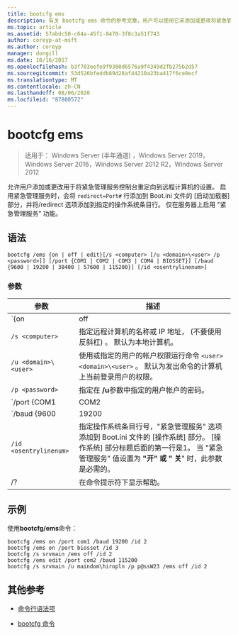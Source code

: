 ```yaml
---
title: bootcfg ems
description: 有关 bootcfg ems 命令的参考文章，用户可以使用它来添加或更改将紧急管理服务控制台重定向到远程计算机的设置。
ms.topic: article
ms.assetid: 57abdc50-c64a-45f1-8470-3f8c3a51f743
author: coreyp-at-msft
ms.author: coreyp
manager: dongill
ms.date: 10/16/2017
ms.openlocfilehash: b3f703eefe9f9300d6576a9f4349d2fb275b2d57
ms.sourcegitcommit: 53d526bfeddb89d28af44210a23ba417f6ce0ecf
ms.translationtype: MT
ms.contentlocale: zh-CN
ms.lasthandoff: 08/06/2020
ms.locfileid: "87880572"
---
```

# <a name="bootcfg-ems"></a>bootcfg ems

> 适用于： Windows Server (半年通道) ，Windows Server 2019，Windows Server 2016，Windows Server 2012 R2，Windows Server 2012

允许用户添加或更改用于将紧急管理服务控制台重定向到远程计算机的设置。 启用紧急管理服务时，会将 `redirect=Port#` 行添加到 Boot.ini 文件的 [启动加载器] 部分，并将/redirect 选项添加到指定的操作系统条目行。 仅在服务器上启用 "紧急管理服务" 功能。

## <a name="syntax"></a>语法

```
bootcfg /ems {on | off | edit}[/s <computer> [/u <domain>\<user> /p <password>]] [/port {COM1 | COM2 | COM3 | COM4 | BIOSSET}] [/baud {9600 | 19200 | 38400 | 57600 | 115200}] [/id <osentrylinenum>]
```

### <a name="parameters"></a>参数

| 参数 | 描述 |
| --------- | ----------- |
| `{on | off | edit}` | 指定紧急管理服务重定向的值，包括：<ul><li>**基于.** 启用指定的远程输出 `<osentrylinenum>` 。 还会将/redirect 选项添加到指定的 <osentrylinenum> 和 `redirect=com<X>` [启动加载程序] 部分的设置。 的值 `com<X>` 由 **/port**参数设置。</li><li>**非.** 禁用到远程计算机的输出。 还将 <osentrylinenum> `redirect=com<X>` 从 [启动加载程序] 部分中删除指定的/redirect 选项和设置。</li><li>**编辑.** 允许通过更改 `redirect=com<X>` [启动加载程序] 部分中的设置来更改端口设置。 的值 `com<X>` 由 **/port**参数设置。</li></ul> |
| `/s <computer>` | 指定远程计算机的名称或 IP 地址， (不要使用反斜杠) 。 默认为本地计算机。 |
| `/u <domain>\<user>`  | 使用或指定的用户的帐户权限运行命令 `<user>` `<domain>\<user>` 。 默认为发出命令的计算机上当前登录用户的权限。 |
| `/p <password>` | 指定在 **/u**参数中指定的用户帐户的密码。 |
| `/port {COM1 | COM2 | COM3 | COM4 | BIOSSET}` |  指定用于重定向的 COM 端口。 BIOSSET 参数指示紧急管理服务获取 BIOS 设置，以确定应使用哪个端口进行重定向。 如果禁用了远程管理的输出，请不要使用此参数。 |
| `/baud {9600 | 19200 | 38400 | 57600 | 115200}` | 指定用于重定向的波特率。 如果禁用了远程管理的输出，请不要使用此参数。 |
| `/id <osentrylinenum>` | 指定操作系统条目行号，"紧急管理服务" 选项添加到 Boot.ini 文件的 [操作系统] 部分。 [操作系统] 部分标题后面的第一行是1。 当 "紧急管理服务" 值设置为 **"开" 或 "** **关**" 时，此参数是必需的。 |
| /? | 在命令提示符下显示帮助。 |

## <a name="examples"></a>示例

使用**bootcfg/ems**命令：

```
bootcfg /ems on /port com1 /baud 19200 /id 2
bootcfg /ems on /port biosset /id 3
bootcfg /s srvmain /ems off /id 2
bootcfg /ems edit /port com2 /baud 115200
bootcfg /s srvmain /u maindom\hiropln /p p@ssW23 /ems off /id 2
```

## <a name="additional-references"></a>其他参考

- [命令行语法项](command-line-syntax-key.md)

- [bootcfg 命令](bootcfg.md)
